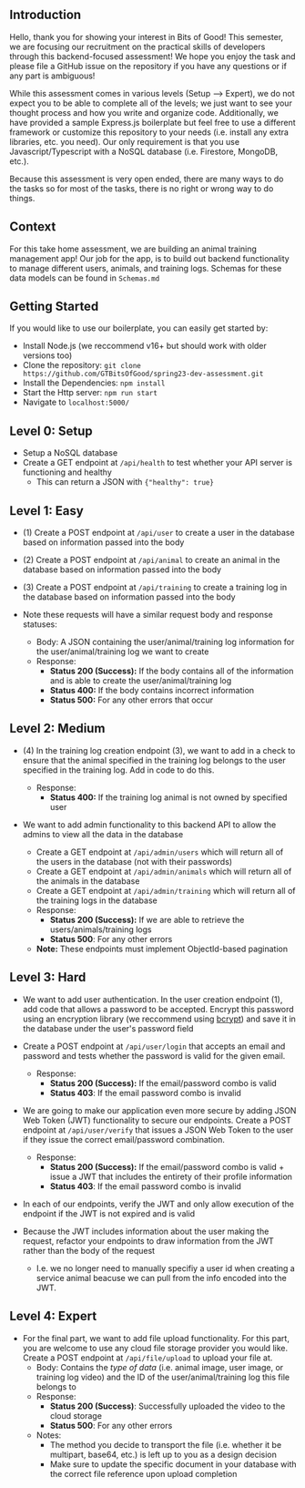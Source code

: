 ## Introduction

Hello, thank you for showing your interest in Bits of Good! This semester, we are focusing our recruitment on the practical skills of developers through this backend-focused assessment! We hope you enjoy the task and please file a GitHub issue on the repository if you have any questions or if any part is ambiguous!

While this assessment comes in various levels (Setup --> Expert), we do not expect you to be able to complete all of the levels; we just want to see your thought process and how you write and organize code. Additionally, we have provided a sample Express.js boilerplate but feel free to use a different framework or customize this repository to your needs (i.e. install any extra libraries, etc. you need). Our only requirement is that you use Javascript/Typescript with a NoSQL database (i.e. Firestore, MongoDB, etc.).

Because this assessment is very open ended, there are many ways to do the tasks so for most of the tasks, there is no right or wrong way to do things.

## Context

For this take home assessment, we are building an animal training management app! Our job for the app, is to build out backend functionality to manage different users, animals, and training logs. Schemas for these data models can be found in `Schemas.md`

## Getting Started

If you would like to use our boilerplate, you can easily get started by:

- Install Node.js (we reccommend v16+ but should work with older versions too)
- Clone the repository: `git clone https://github.com/GTBitsOfGood/spring23-dev-assessment.git`
- Install the Dependencies: `npm install`
- Start the Http server: `npm run start`
- Navigate to `localhost:5000/`

## Level 0: Setup

- Setup a NoSQL database
- Create a GET endpoint at `/api/health` to test whether your API server is functioning and healthy
  - This can return a JSON with `{"healthy": true}`

## Level 1: Easy

- (1) Create a POST endpoint at `/api/user` to create a user in the database based on information passed into the body
- (2) Create a POST endpoint at `/api/animal` to create an animal in the database based on information passed into the body
- (3) Create a POST endpoint at `/api/training` to create a training log in the database based on information passed into the body

- Note these requests will have a similar request body and response statuses:
  - Body: A JSON containing the user/animal/training log information for the user/animal/training log we want to create
  - Response:
    - **Status 200 (Success):** If the body contains all of the information and is able to create the user/animal/training log
    - **Status 400:** If the body contains incorrect information
    - **Status 500:** For any other errors that occur

## Level 2: Medium

- (4) In the training log creation endpoint (3), we want to add in a check to ensure that the animal specified in the training log belongs to the user specified in the training log. Add in code to do this.

  - Response:
    - **Status 400:** If the training log animal is not owned by specified user

- We want to add admin functionality to this backend API to allow the admins to view all the data in the database
  - Create a GET endpoint at `/api/admin/users` which will return all of the users in the database (not with their passwords)
  - Create a GET endpoint at `/api/admin/animals` which will return all of the animals in the database
  - Create a GET endpoint at `/api/admin/training` which will return all of the training logs in the database
  - Response:
    - **Status 200 (Success):** If we are able to retrieve the users/animals/training logs
    - **Status 500**: For any other errors
  - **Note:** These endpoints must implement ObjectId-based pagination

## Level 3: Hard

- We want to add user authentication. In the user creation endpoint (1), add code that allows a password to be accepted. Encrypt this password using an encryption library (we reccommend using [bcrypt](https://www.npmjs.com/package/bcrypt)) and save it in the database under the user's password field
- Create a POST endpoint at `/api/user/login` that accepts an email and password and tests whether the password is valid for the given email.

  - Response:
    - **Status 200 (Success):** If the email/password combo is valid
    - **Status 403**: If the email password combo is invalid

- We are going to make our application even more secure by adding JSON Web Token (JWT) functionality to secure our endpoints. Create a POST endpoint at `/api/user/verify` that issues a JSON Web Token to the user if they issue the correct email/password combination.
  - Response:
    - **Status 200 (Success):** If the email/password combo is valid + issue a JWT that includes the entirety of their profile information
    - **Status 403**: If the email password combo is invalid
- In each of our endpoints, verify the JWT and only allow execution of the endpoint if the JWT is not expired and is valid
- Because the JWT includes information about the user making the request, refactor your endpoints to draw information from the JWT rather than the body of the request
  - I.e. we no longer need to manually specifiy a user id when creating a service animal beacuse we can pull from the info encoded into the JWT.

## Level 4: Expert

- For the final part, we want to add file upload functionality. For this part, you are welcome to use any cloud file storage provider you would like. Create a POST endpoint at `/api/file/upload` to upload your file at.
  - Body: Contains the _type of data_ (i.e. animal image, user image, or training log video) and the ID of the user/animal/training log this file belongs to
  - Response:
    - **Status 200 (Success)**: Successfully uploaded the video to the cloud storage
    - **Status 500**: For any other errors
  - Notes:
    - The method you decide to transport the file (i.e. whether it be multipart, base64, etc.) is left up to you as a design decision
    - Make sure to update the specific document in your database with the correct file reference upon upload completion
